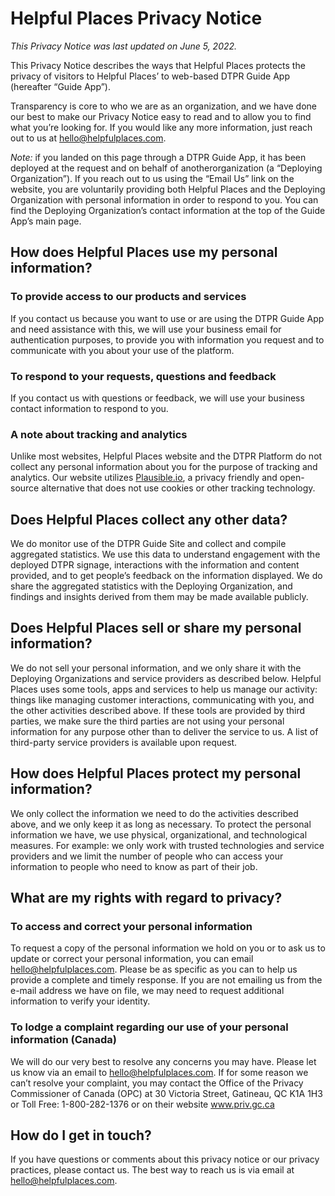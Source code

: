 # Helpful Places Privacy Notice

*This Privacy Notice was last updated on June 5, 2022.*

This Privacy Notice describes the ways that Helpful Places protects the privacy of visitors to Helpful Places’ to web-based DTPR Guide App (hereafter “Guide App”). 

Transparency is core to who we are as an organization, and we have done our best to make our Privacy Notice easy to read and to allow you to find what you’re looking for. If you would like any more information, just reach out to us at [hello@helpfulplaces.com](mailto:hello@helpfulplaces.com). 

*Note:* if you landed on this page through a DTPR Guide App, it has been deployed at the request and on behalf of anotherorganization (a “Deploying Organization”). If you reach out to us using the “Email Us” link on the website, you are voluntarily providing both Helpful Places and the Deploying Organization with personal information in order to respond to you. You can find the Deploying Organization’s contact information at the top of the Guide App’s main page. 

## How does Helpful Places use my personal information?

### To provide access to our products and services
If you contact us because you want to use or are using the DTPR Guide App and need assistance with this, we will use your business email for authentication purposes, to provide you with information you request and to communicate with you about your use of the platform.

### To respond to your requests, questions and feedback

If you contact us with questions or feedback, we will use your business contact information to respond to you.

### A note about tracking and analytics

Unlike most websites, Helpful Places website and the DTPR Platform do not collect any personal information about you for the purpose of tracking and analytics. Our website utilizes [Plausible.io](https://plausible.io/data-policy), a privacy friendly and open-source alternative that does not use cookies or other tracking technology. 

## Does Helpful Places collect any other data?

We do monitor use of the DTPR Guide Site and collect and compile aggregated statistics. We use this data to understand engagement with the deployed DTPR signage, interactions with the information and content provided, and to get people’s feedback on the information displayed. We do share the aggregated statistics with the Deploying Organization, and findings and insights derived from them may be made available publicly.

## Does Helpful Places sell or share my personal information?

We do not sell your personal information, and we only share it with the Deploying Organizations and service providers as described below.
Helpful Places uses some tools, apps and services to help us manage our activity: things like managing customer interactions, communicating with you, and the other activities described above. If these tools are provided by third parties, we make sure the third parties are not using your personal information for any purpose other than to deliver the service to us. A list of third-party service providers is available upon request.

## How does Helpful Places protect my personal information?

We only collect the information we need to do the activities described above, and we only keep it as long as necessary. To protect the personal information we have, we use physical, organizational, and technological measures. For example: we only work with trusted technologies and service providers and we limit the number of people who can access your information to people who need to know as part of their job.

## What are my rights with regard to privacy?

### To access and correct your personal information

To request a copy of the personal information we hold on you or to ask us to update or correct your personal information, you can email hello@helpfulplaces.com. Please be as specific as you can to help us provide a complete and timely response. 
If you are not emailing us from the e-mail address we have on file, we may need to request additional information to verify your identity.

### To lodge a complaint regarding our use of your personal information (Canada)

We will do our very best to resolve any concerns you may have. Please let us know via an email to  hello@helpfulplaces.com. If for some reason we can’t resolve your complaint, you may contact the Office of the Privacy Commissioner of Canada (OPC) at 30 Victoria Street, Gatineau, QC K1A 1H3 or Toll Free: 1-800-282-1376 or on their website www.priv.gc.ca 

## How do I get in touch?

If you have questions or comments about this privacy notice or our privacy practices, please contact us.
The best way to reach us is via email at hello@helpfulplaces.com.
